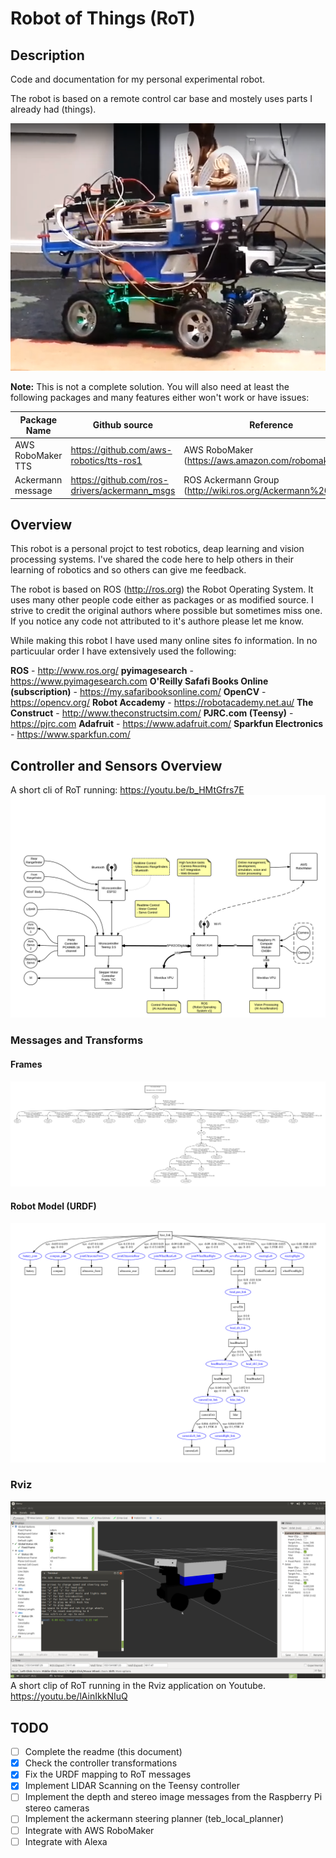 # Robot of Things (RoT)
## Description
Code and documentation for my personal experimental robot.

The robot is based on a remote control car base and mostely uses parts I already had (things).

![Robot of Things (RoT)](/documentation/RoT.png)

**Note:**
This is not a complete solution. You will also need at least the following packages and many features either won't work or have issues:

Package Name | Github source | Reference
------------ | ------------- | ---------
AWS RoboMaker TTS | https://github.com/aws-robotics/tts-ros1 | AWS RoboMaker (https://aws.amazon.com/robomaker/)
Ackermann message | https://github.com/ros-drivers/ackermann_msgs | ROS Ackermann Group (http://wiki.ros.org/Ackermann%20Group)

## Overview
This robot is a personal projct to test robotics, deap learning and vision processing systems. I've shared the code here to help others in their learning of robotics and so others can give me feedback.

The robot is based on ROS (http://ros.org) the Robot Operating System. It uses many other people code either as packages or as modified source. I strive to credit the original authors where possible but sometimes miss one. If you notice any code not attributed to it's authore please let me know.

While making this robot I have used many online sites fo information. In no particuular order I have extensively used the following:

**ROS** - http://www.ros.org/
**pyimagesearch** - https://www.pyimagesearch.com
**O'Reilly Safafi Books Online (subscription)** - https://my.safaribooksonline.com/
**OpenCV** - https://opencv.org/
**Robot Accademy** - https://robotacademy.net.au/
**The Construct** - http://www.theconstructsim.com/
**PJRC.com (Teensy)** - https://pjrc.com
**Adafruit** - https://www.adafruit.com/
**Sparkfun Electronics** - https://www.sparkfun.com/

## Controller and Sensors Overview
A short cli of RoT running:
https://youtu.be/b_HMtGfrs7E
![Controller Overview](/documentation/RoT-overview.png)

### Messages and Transforms
#### Frames
![Transform Tree](/documentation/frames.png)

#### Robot Model (URDF)
![URDF Tree](/documentation/urdf.png)

### Rviz
![Rviz with the Teleop terminal](/documentation/RoT-rviz.png)
A short clip of RoT running in the Rviz application on Youtube.
https://youtu.be/lAinIkkNIuQ

## TODO
- [ ] Complete the readme (this document)
- [x] Check the controller transformations
- [x] Fix the URDF mapping to RoT messages
- [x] Implement LIDAR Scanning on the Teensy controller
- [ ] Implement the depth and stereo image messages from the Raspberry Pi stereo cameras
- [ ] Implement the ackermann steering planner (teb_local_planner)
- [ ] Integrate with AWS RoboMaker
- [ ] Integrate with Alexa
